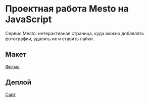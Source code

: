 # Проектная работа Mesto на JavaScript
Сервис Mesto: интерактивная страница, куда можно добавлять фотографии, удалять их и ставить лайки.

## Макет 
[Фигма](https://www.figma.com/file/bjyvbKKJN2naO0ucURl2Z0/JavaScript.-Sprint-5?node-id=0%3A1)

## Деплой
[Сайт](https://kozlovand.github.io/mesto-project-ff/)
